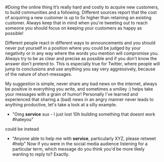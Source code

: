 #Doing the online thing
It’s really hard and costly to acquire new customers, to build communities and a following. Different sources report that the cost of acquiring a new customer is up to 5x higher than retaining an existing customer. Always keep that in mind when you're tweeting out to reach someone you should focus on keeping your customers as happy as possible!

Different people react in different ways to announcements and you should never put yourself in a position where you could be judged by your negativity or in any way where the words you mention will compromise you. Always try to be as clear and precise as possible and if you don't know the answer don't pretend to. This is especially true for Twitter, where people will jump to conclusions and use anything you say very aggressively, because of the nature of short-messages.

My suggestion is simple, never share any bad news on the internet, always be positive in everything you write, and sometimes a smiliey :) helps take your messages with a grain of humor! Personally I've learned and experienced that sharing a (bad) news in an angry manner never leads to anything productive, let's take a look at a silly example.

* "Omg  **service** sux - I just lost 10h building something that doesnt work #hateyou"

could be instead

* "Anyone able to help me with **service**, particularly XYZ, please retweet #help"
Now if you were in the social media audience listening for a particular term, which message do you think you'd be more likely wanting to reply to?
Exactly.
